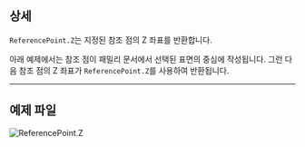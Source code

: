 ## 상세
`ReferencePoint.Z`는 지정된 참조 점의 Z 좌표를 반환합니다.

아래 예제에서는 참조 점이 패밀리 문서에서 선택된 표면의 중심에 작성됩니다. 그런 다음 참조 점의 Z 좌표가 `ReferencePoint.Z`를 사용하여 반환됩니다.

___
## 예제 파일

![ReferencePoint.Z](./Revit.Elements.ReferencePoint.Z_img.jpg)
